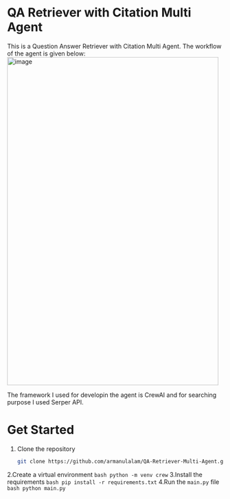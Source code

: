# QA Retriever with Citation Multi Agent

This is a Question Answer Retriever with Citation Multi Agent. The workflow of the agent is given below:
<img width="492" height="766" alt="image" src="https://github.com/user-attachments/assets/2f0eae62-3e94-4a4a-b9ea-7dba1adb3efb" />


The framework I used for developin the agent is CrewAI and for searching purpose I used Serper API.

# Get Started
1. Clone the repository
    ``` bash
    git clone https://github.com/armanulalam/QA-Retriever-Multi-Agent.git
    ```
2.Create a virtual environment
    ``` bash
    python -m venv crew
    ```
3.Install the requirements
    ``` bash
    pip install -r requirements.txt
    ```
4.Run the `main.py` file
    ``` bash
    python main.py
    ```
